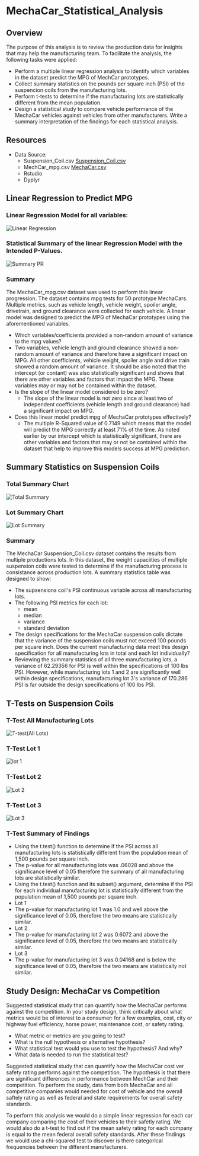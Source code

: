 # MechaCar_Statistical_Analysis

## Overview
The purpose of this analysis is to review the production data for insights that may help the manufacturing team.  To facilitate the analysis, the following tasks were applied:
- Perform a multiple linear regression analysis to identify which variables in the dataset predict the MPG of MechCar prototypes.
- Collect summary statistics on the pounds per square inch (PSI) of the suspencion coils from the manufacturing lots.
- Perform t-tests to determine if the manufacturing lots are statistically different from the mean population.
- Design a statistical study to compare vehicle performance of the MechaCar vehicles against vehicles from other manufacturers.  Write a summary interpretation of the findings 
for each statistical analysis.

## Resources
- Data Source:
  - Suspension_Coil.csv [Suspension_Coil.csv](https://github.com/MiguelDi/MechaCar_Statistical_Analysis/blob/main/Suspension_Coil.csv)
  - MechCar_mpg.csv [MechaCar.csv](https://github.com/MiguelDi/MechaCar_Statistical_Analysis/blob/main/MechaCar_mpg.csv)
  - Rstudio
  - Dyplyr

## Linear Regression to Predict MPG

### Linear Regression Model for all variables:
![Linear Regression](https://github.com/MiguelDi/MechaCar_Statistical_Analysis/blob/main/Resources%20/Linear_Regression.png)

### Statistical Summary of the linear Regression Model with the Intended P-Values.
![Summary PR](https://github.com/MiguelDi/MechaCar_Statistical_Analysis/blob/main/Resources%20/Summary_P_R.png)

### Summary
The MechaCar_mpg.csv dataset was used to perform this linear progression.  The dataset contains mpg tests for 50 prototype MechaCars. Multiple metrics, such as vehicle length, vehicle weight, spoiler angle, drivetrain, and ground clearance were collected for each vehicle.  A linear model was designed to predict the MPG of MechaCar prototypes using the aforementioned variables.

- Which variables/coefficients provided a non-random amount of variance to the mpg values?
 - Two variables, vehicle length and ground clearance showed a non-random amount of variance and therefore have a significant impact on MPG.  All other coefficients, vehicle weight, spoiler angle and drive train showed a random amount of variance.  It should be also noted that the intercept (or contant) was also statistically significant and shows that there are other variables and factors that impact the MPG.  These variables may or may not be contained within the dataset.
- Is the slope of the linear model considered to be zero?
  - The slope of the linear model is not zero since at least two of independent coefficients (vehicle length and ground clearance) had a significant impact on MPG.
- Does this linear model predict mpg of MechaCar prototypes effectively? 
  - The multiple R-Squared value of 0.7149 which means that the model will predict the MPG correctly at least 71% of the time. As noted earlier by our intercept which is statistically significant, there are other variables and factors that may or not be contained within the dataset that help to improve this models success at MPG prediction.

## Summary Statistics on Suspension Coils

### Total Summary Chart
![Total Summary](https://github.com/MiguelDi/MechaCar_Statistical_Analysis/blob/main/Resources%20/Total_SummaryDe2.png)

### Lot Summary Chart
![Lot Summary](https://github.com/MiguelDi/MechaCar_Statistical_Analysis/blob/main/Resources%20/Lot_Summary2.png)

### Summary
The MechaCar Suspension_Coil.csv dataset contains the results from multiple productions lots.  In this dataset, the weight capaciities of multiple suspension coils were tested to determine if the manufacturing process is consistance across production lots.  A summary statistics table was designed to show:
- The supsensions coil's PSI continuous variable across all manufacturing lots.
- The following PSI metrics for each lot:
  - mean
  - median
  - variance
  - standard deviation
- The design specifications for the MechaCar suspension coils dictate that the variance of the suspension coils must not exceed 100 pounds per square inch. Does the current manufacturing data meet this design specification for all manufacturing lots in total and each lot individually?
 - Reviewing the summary statistics of all three manufacturing lots, a variance of 62.29356 for PSI is well within the specifications of 100 lbs PSI.  However, while manufacturing lots 1 and 2 are significantly well within design specifications, manufacturing lot 3's variance of 170.286 PSI is  far outside the design specifications of 100 lbs PSI.

## T-Tests on Suspension Coils

### T-Test All Manufacturing Lots
![T-test(All Lots)](https://github.com/MiguelDi/MechaCar_Statistical_Analysis/blob/main/Resources%20/T_TestALL.png)

### T-Test Lot 1
![lot 1](https://github.com/MiguelDi/MechaCar_Statistical_Analysis/blob/main/Resources%20/T_Testlot1.png)

### T-Test Lot 2
![Lot 2](https://github.com/MiguelDi/MechaCar_Statistical_Analysis/blob/main/Resources%20/T_testlot2.png)

### T-Test Lot 3
![Lot 3](https://github.com/MiguelDi/MechaCar_Statistical_Analysis/blob/main/Resources%20/T_testlot3.png)

### T-Test Summary of Findings

- Using the t.test() function to determine if the PSI across all manufacturing lots is statistically different from the population mean of 1,500 pounds per square inch.
 - The p-value for all manufacturing lots was .06028 and above the significance level of 0.05 therefore the summary of all manufacturing lots are statistically similar.
- Using the t.test() function and its subset() argument, determine if the PSI for each individual manufacturing lot is statistically different from the population mean of 1,500 pounds per square inch.
 - Lot 1
  - The p-value for manufacturing lot 1 was 1.0 and well above the significance level of 0.05, therefore the two means are statistically similar.
 - Lot 2
  - The p-value for manufacturing lot 2 was 0.6072 and above the significance level of 0.05, therefore the two means are statistically similar.
 - Lot 3
  - The p-value for manufacturing lot 3 was 0.04168 and is below the significance level of 0.05, therefore the two means are statistically not similar. 

## Study Design: MechaCar vs Competition

Suggested statistical study that can quantify how the MechaCar performs against the competition. In your study design, think critically about what metrics would be of interest to a consumer: for a few examples, cost, city or highway fuel efficiency, horse power, maintenance cost, or safety rating.
- What metric or metrics are you going to test?
- What is the null hypothesis or alternative hypothesis?
- What statistical test would you use to test the hypothesis? And why?
- What data is needed to run the statistical test?

Suggested statistical study that can quantify how the MechaCar cost ver safety rating performs against the competition.  The hypothesis is that there are significant differences in performance between MechCar and their competition.  To perform the study, data from both MechaCar and all competitive companies would needed for cost of vehicle and the  overall saftely rating as well as federal and state requirements for overall safety standards.

To perform this analysis we would do a simple linear regression for each car company comparing the cost of their vehicles to their safetly rating. We would also do a t-test to find out if the mean safety rating for each company is equal to the mean federal overall safety standards.  After these findings we would use a chi-squared test to discover is there categorical frequencies between the different manufacturers.


